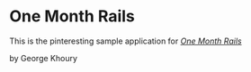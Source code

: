 # One Month Rails

This is the pinteresting sample application for
[*One Month Rails*](hrrp://onemonthrails.com)

by George Khoury